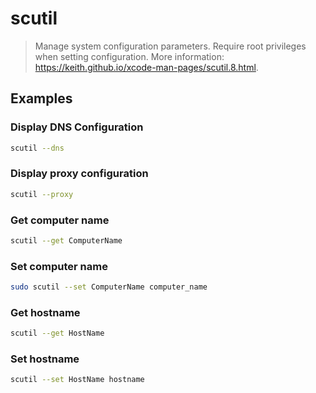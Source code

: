 # scutil

> Manage system configuration parameters. Require root privileges when setting configuration. More information: <https://keith.github.io/xcode-man-pages/scutil.8.html>.

## Examples

### Display DNS Configuration

```bash
scutil --dns
```

### Display proxy configuration

```bash
scutil --proxy
```

### Get computer name

```bash
scutil --get ComputerName
```

### Set computer name

```bash
sudo scutil --set ComputerName computer_name
```

### Get hostname

```bash
scutil --get HostName
```

### Set hostname

```bash
scutil --set HostName hostname
```
